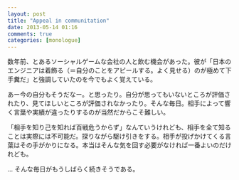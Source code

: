 ```yaml
---
layout: post
title: "Appeal in communitation"
date: 2013-05-14 01:16
comments: true
categories: [monologue]
---
```

数年前、とあるソーシャルゲームな会社の人と飲む機会があった。彼が「日本のエンジニアは着飾る（＝自分のことをアピールする。よく見せる）のが極めて下手糞だ」と強調していたのを今でもよく覚えている。

あー今の自分もそうだなー。と思ったり。自分が思ってもいないところが評価されたり、見てほしいところが評価されなかったり。そんな毎日。相手によって響く言葉や実績が違ったりするのが当然だからこそ難しい。

「相手を知り己を知れば百戦危うからず」なんていうけれども、相手を全て知ることは実際には不可能だ。探りながら駆け引きをする。相手が投げかけてくる言葉はその手がかりになる。本当はそんな気を回す必要がなければ一番よいのだけれども。

... そんな毎日がもうしばらく続きそうである。
